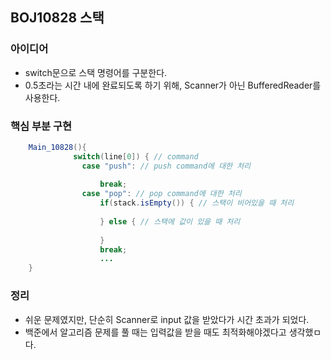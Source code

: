 ## BOJ10828 스택

### 아이디어
* switch문으로 스택 명령어를 구분한다.
* 0.5초라는 시간 내에 완료되도록 하기 위해, Scanner가 아닌 BufferedReader를 사용한다.


### 핵심 부분 구현
```java
	Main_10828(){
              switch(line[0]) { // command
                case "push": // push command에 대한 처리
                    
                    break;
                case "pop": // pop command에 대한 처리
                    if(stack.isEmpty()) { // 스택이 비어있을 때 처리
                    
                    } else { // 스택에 값이 있을 때 처리
                    
                    }
                    break;
                    ...
	}
```

### 정리
* 쉬운 문제였지만, 단순히 Scanner로 input 값을 받았다가 시간 초과가 되었다.
* 백준에서 알고리즘 문제를 풀 때는 입력값을 받을 때도 최적화해야겠다고 생각했ㅁ다.
